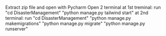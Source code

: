 Extract zip file and open with Pycharm
Open 2 terminal
at 1st treminal: run
"cd DisasterManagement"
"python manage.py tailwind start"
at 2nd terminal: run
"cd DisasterManagement"
"python manage.py makemigrations"
"python manage.py migrate"
"python manage.py runserver"
